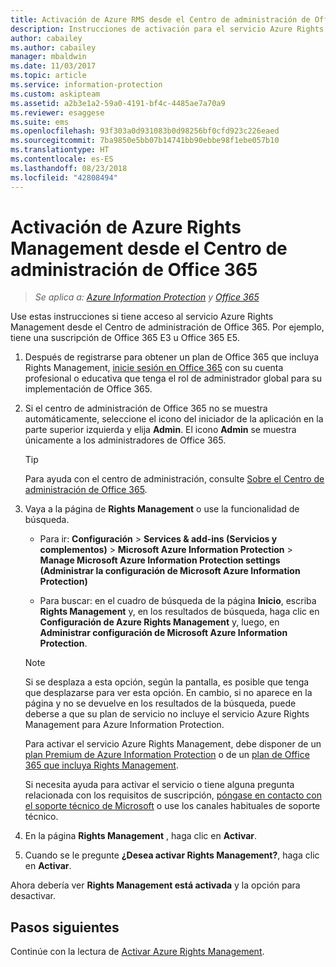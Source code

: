 ```yaml
---
title: Activación de Azure RMS desde el Centro de administración de Office 365 - AIP
description: Instrucciones de activación para el servicio Azure Rights Management cuando usa la versión nueva del Centro de administración de Office 365.
author: cabailey
ms.author: cabailey
manager: mbaldwin
ms.date: 11/03/2017
ms.topic: article
ms.service: information-protection
ms.custom: askipteam
ms.assetid: a2b3e1a2-59a0-4191-bf4c-4485ae7a70a9
ms.reviewer: esaggese
ms.suite: ems
ms.openlocfilehash: 93f303a0d931083b0d98256bf0cfd923c226eaed
ms.sourcegitcommit: 7ba9850e5bb07b14741bb90ebbe98f1ebe057b10
ms.translationtype: HT
ms.contentlocale: es-ES
ms.lasthandoff: 08/23/2018
ms.locfileid: "42808494"
---
```

# <a name="how-to-activate-azure-rights-management-from-the-office-365-admin-center"></a>Activación de Azure Rights Management desde el Centro de administración de Office 365

>*Se aplica a: [Azure Information Protection](https://azure.microsoft.com/pricing/details/information-protection) y [Office 365](http://download.microsoft.com/download/E/C/F/ECF42E71-4EC0-48FF-AA00-577AC14D5B5C/Azure_Information_Protection_licensing_datasheet_EN-US.pdf)*

Use estas instrucciones si tiene acceso al servicio Azure Rights Management desde el Centro de administración de Office 365. Por ejemplo, tiene una suscripción de Office 365 E3 u Office 365 E5.

1. Después de registrarse para obtener un plan de Office 365 que incluya Rights Management, [inicie sesión en Office 365](https://portal.office.com/) con su cuenta profesional o educativa que tenga el rol de administrador global para su implementación de Office 365.

2. Si el centro de administración de Office 365 no se muestra automáticamente, seleccione el icono del iniciador de la aplicación en la parte superior izquierda y elija **Admin**. El icono **Admin** se muestra únicamente a los administradores de Office 365.

    > [!TIP]
    > Para ayuda con el centro de administración, consulte [Sobre el Centro de administración de Office 365](https://support.office.com/article/About-the-Office-365-Admin-Center-758befc4-0888-4009-9f14-0d147402fd23).

3. Vaya a la página de **Rights Management** o use la funcionalidad de búsqueda.
    
    - Para ir: **Configuración** > **Services & add-ins (Servicios y complementos)** > **Microsoft Azure Information Protection** > **Manage Microsoft Azure Information Protection settings (Administrar la configuración de Microsoft Azure Information Protection)**
    
    - Para buscar: en el cuadro de búsqueda de la página **Inicio**, escriba **Rights Management** y, en los resultados de búsqueda, haga clic en **Configuración de Azure Rights Management** y, luego, en **Administrar configuración de Microsoft Azure Information Protection**. 
    
    > [!NOTE]
    >Si se desplaza a esta opción, según la pantalla, es posible que tenga que desplazarse para ver esta opción. En cambio, si no aparece en la página y no se devuelve en los resultados de la búsqueda, puede deberse a que su plan de servicio no incluye el servicio Azure Rights Management para Azure Information Protection.
    >
    >Para activar el servicio Azure Rights Management, debe disponer de un [plan Premium de Azure Information Protection](https://www.microsoft.com/cloud-platform/azure-information-protection-pricing) o de un [plan de Office 365 que incluya Rights Management](http://download.microsoft.com/download/E/C/F/ECF42E71-4EC0-48FF-AA00-577AC14D5B5C/Azure_Information_Protection_licensing_datasheet_EN-US.pdf). 
    
    Si necesita ayuda para activar el servicio o tiene alguna pregunta relacionada con los requisitos de suscripción, [póngase en contacto con el soporte técnico de Microsoft](information-support.md#to-contact-microsoft-support) o use los canales habituales de soporte técnico.

4. En la página **Rights Management** , haga clic en **Activar**.

5. Cuando se le pregunte **¿Desea activar Rights Management?**, haga clic en **Activar**.

Ahora debería ver **Rights Management está activada** y la opción para desactivar.


## <a name="next-steps"></a>Pasos siguientes
Continúe con la lectura de [Activar Azure Rights Management](activate-service.md#configuring-onboarding-controls-for-a-phased-deployment).

